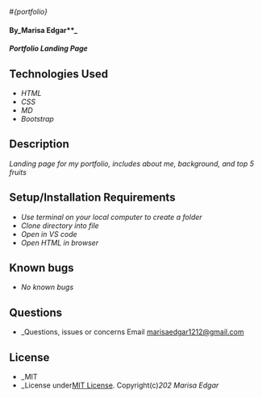 #_{portfolio}_
#### By_Marisa Edgar**_

#### _Portfolio Landing Page_

## Technologies Used
* _HTML_
* _CSS_
* _MD_
* _Bootstrap_

## Description
_Landing page for my portfolio, includes about me, background, and top 5 fruits_

## Setup/Installation Requirements
* _Use terminal on your local computer to create a folder_
* _Clone directory into file_
* _Open in VS code_
* _Open HTML in browser_

## 

## Known bugs
* _No known bugs_

## Questions
* _Questions, issues or concerns Email marisaedgar1212@gmail.com

## License
* _MIT
* _License under[MIT License](License).
Copyright(c)_202_ _Marisa Edgar_